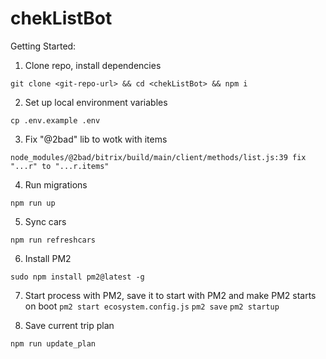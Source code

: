 # chekListBot

Getting Started:

1. Clone repo, install dependencies

`git clone <git-repo-url> && cd <chekListBot> && npm i`

2. Set up local environment variables

`cp .env.example .env`

3. Fix "@2bad" lib to wotk with items

`node_modules/@2bad/bitrix/build/main/client/methods/list.js:39
fix "...r" to "...r.items"`

4. Run migrations

`npm run up`

5. Sync cars

`npm run refreshcars`

6. Install PM2 

`sudo npm install pm2@latest -g`

7. Start process with PM2, save it to start with PM2 and make PM2 starts on boot
`pm2 start ecosystem.config.js`
`pm2 save`
`pm2 startup`

8. Save current trip plan

`npm run update_plan`

